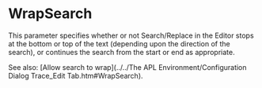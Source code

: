 # WrapSearch

This parameter specifies whether or not Search/Replace in the Editor stops at the bottom or top of the text (depending upon the direction of the search), or continues the search from the start or end as appropriate.

See also: [Allow search to wrap](../../The APL Environment/Configuration Dialog Trace_Edit Tab.htm#WrapSearch).
